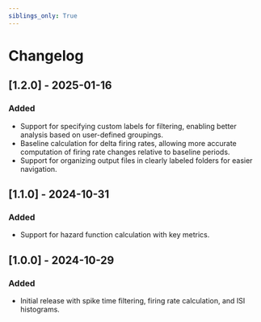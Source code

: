 ```yaml
---
siblings_only: True
---
```


# Changelog

## [1.2.0] - 2025-01-16

### Added

- Support for specifying custom labels for filtering, enabling better analysis based on user-defined groupings.
- Baseline calculation for delta firing rates, allowing more accurate computation of firing rate changes relative to baseline periods.
- Support for organizing output files in clearly labeled folders for easier navigation.

## [1.1.0] - 2024-10-31

### Added

- Support for hazard function calculation with key metrics.

## [1.0.0] - 2024-10-29

### Added

- Initial release with spike time filtering, firing rate calculation, and ISI histograms.
